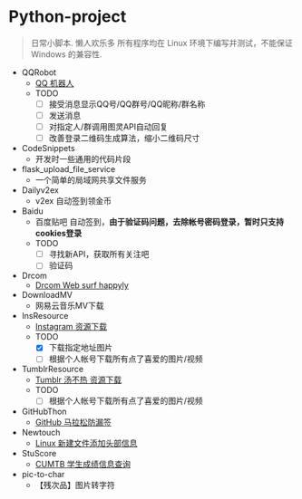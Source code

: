 # Python-project

> 日常小脚本.
懒人欢乐多
所有程序均在 Linux 环境下编写并测试，不能保证 Windows 的兼容性.

- QQRobot
    - [QQ 机器人](http://github.com/x1ah/QQRobot)
    - TODO
        - [ ] 接受消息显示QQ号/QQ群号/QQ昵称/群名称
        - [ ] 发送消息
        - [ ] 对指定人/群调用图灵API自动回复
        - [ ] 改善登录二维码生成算法，缩小二维码尺寸

- CodeSnippets
    - 开发时一些通用的代码片段
- flask_upload_file_service
    - 一个简单的局域网共享文件服务
- Dailyv2ex
    - v2ex 自动签到领金币
- Baidu
    - 百度贴吧 自动签到，**由于验证码问题，去除帐号密码登录，暂时只支持cookies登录**
    - TODO
        - [ ] 寻找新API，获取所有关注吧
        - [ ] 验证码
- Drcom
    - [Drcom Web surf happyly](https://github.com/x1ah/Daily_scripts/tree/master/Drcom)
- DownloadMV
    - 网易云音乐MV下载
- InsResource
    - [Instagram 资源下载](https://github.com/x1ah/Daily_scripts/tree/master/InsResource)
    - TODO
        - [x] 下载指定地址图片
        - [ ] 根据个人帐号下载所有点了喜爱的图片/视频
- TumblrResource
    - [Tumblr 汤不热 资源下载](https://github.com/x1ah/Daily_scripts/tree/master/TumblrResource)
    - TODO
        - [ ] 根据个人帐号下载所有点了喜爱的图片/视频
- GitHubThon
    - [GitHub 马拉松防漏签](https://github.com/x1ah/Daily_scripts/blob/master/GitHubThon/README.md)
- Newtouch
    - [Linux 新建文件添加头部信息](http://x1ah.github.io/2016/05/16/Newtouch/)
- StuScore
    - [CUMTB 学生成绩信息查询](http://x1ah.github.io/2016/02/22/CUMTB/)
- pic-to-char
    - 【残次品】图片转字符
